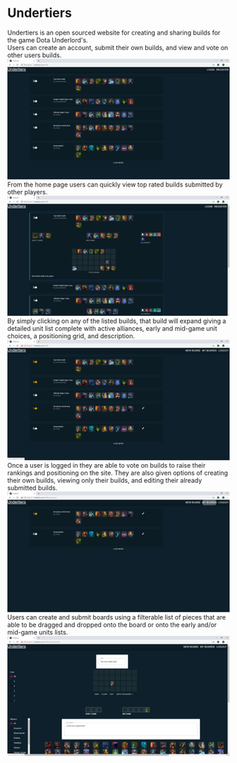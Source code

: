 # Undertiers
Undertiers is an open sourced website for creating and sharing builds for the game Dota Underlord's.   
Users can create an account, submit their own builds, and view and vote on other users builds. 
![home](/images/home.PNG)
From the home page users can quickly view top rated builds submitted by other players. 
![home expanded](/images/homeexpanded.PNG)
By simply clicking on any of the listed builds, that build will expand giving a detailed unit list complete with active alliances, early and mid-game unit choices, a positioning grid, and description. 
![logged in](/images/loggedinhome.PNG)
Once a user is logged in they are able to vote on builds to raise their rankings and positioning on the site. They are also given options of creating their own builds, viewing only their builds, and editing their already submitted builds.
![user boards](/images/myboards.PNG)
Users can create and submit boards using a filterable list of pieces that are able to be dragged and dropped onto the board or onto the early and/or mid-game units lists.
![edit board](/images/editboard.PNG)
